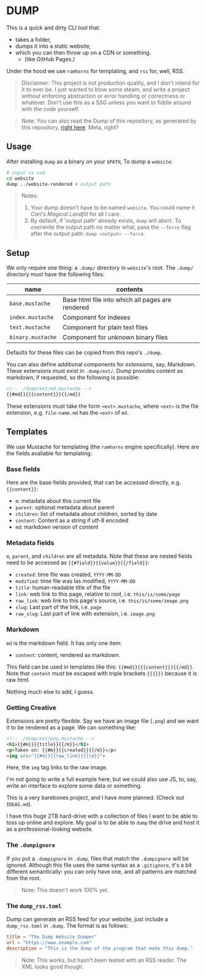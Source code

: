 # DUMP
This is a quick and dirty CLI tool that:

- takes a folder,
- dumps it into a static website,
- which you can then throw up on a CDN or something.
    - (like GitHub Pages.)

Under the hood we use `ramhorns` for templating, and `rss` for, well, RSS.

> Disclaimer: This project is not production quality, and I don't intend for it to ever be. I just wanted to blow some steam, and write a project without enforcing abstraction or error handling or correctness or whatever. Don't use this as a SSG unless you want to fiddle around with the code yourself.

> Note: You can also read the Dump of this repository, as generated by this repository, [right here](https://slightknack.github.io/dump). Meta, right?

## Usage
After installing `dump` as a binary on your `$PATH`, To dump a `website`:

```bash
# input is cwd
cd website
dump ../website-rendered # output path
```

> Notes:
> 1. Your dump doesn't have to be named `website`. You could name it *Carl's Magical Landfill* for all I care.
> 2. By default, if 'output path' already exists, `dump` will abort. To overwrite the output path no matter what, pass the `--force` flag after the output path: `dump <output> --force`.

## Setup
We only require one thing: a `.dump/` directory in `website`'s root.
The `.dump/` directory *must* have the following files:

| name | contents |
| --- | --- |
| `base.mustache` | Base html file into which all pages are rendered |
| `index.mustache` | Component for indexes |
| `text.mustache` | Component for plain text files |
| `binary.mustache` | Component for unknown binary files |

Defaults for these files can be copied from this repo's `./dump`.

You can also define additional components for *extensions*, say, Markdown.
These extensions must exist in `.dump/ext/`.
Dump provides content as markdown, if requested, so the following is possible:

```html
<!-- ./dump/ext/md.mustache -->
{{#md}}{{{content}}}{{/md}}
```

These extensions must take the form `<ext>.mustache`, where `<ext>` is the file extension, e.g. `file-name.md` has the `<ext>` of `md`.

## Templates
We use Mustache for templating (the `ramhorns` engine specifically). Here are the fields avaliable for templating:

### Base fields
Here are the base fields provided, that can be accessed directly, e.g. `{{content}}`:

- `m`: metadata about this current file
- `parent`: optional metadata about parent
- `children`: list of metadata about children, sorted by date
- `content`: Content as a string if utf-8 encoded
- `md`: markdown version of content

### Metadata fields
`m`, `parent`, and `children` are all metadata. Note that these are nested fields need to be accessed as `{{#field}}{{value}}{{/field}}`:

- `created`: time file was created, `YYYY-MM-DD`
- `modified`: time file was las modified, `YYYY-MM-DD`
- `title`: human-readable title of the file
- `link`: web link to this page, relative to root, i.e. `this/is/some/page`
- `raw_link`: web link to this page's source, i.e. `this/is/some/image.png`
- `slug`: Last part of the link, i.e. `page`
- `raw_slug`: Last part of link with extension, i.e. `image.png`

### Markdown
`md` is the markdown field. It has only one item:

- `content`: content, rendered as markdown.

This field can be used in templates like this: `{{#md}}{{{content}}}{{/md}}`. Note that `content` *must* be escaped with triple brackets `{{{}}}` because it is raw html.

Nothing much else to add, I guess.

### Getting Creative
Extensions are pretty flexible. Say we have an image file (`.png`) and we want it to be rendered as a page. We can something like:

```html
<!-- ./dump/ext/png.mustache -->
<h1>{{#m}}{{title}}{{/m}}</h1>
<p>Taken on: {{#m}}{{created}}{{/m}}</p>
<img src="{{#m}}{{raw_link}}{{\m}}">
```

Here, the `img` tag links to the raw image.

I'm not going to write a full example here, but we could also use JS, to, say, write an interface to explore some data or something.

This is a very barebones project, and I have more planned. (Check out `IDEAS.md`).

I have this huge 2TB hard-drive with a collection of files I want to be able to toss up online and explore. My goal is to be able to `dump` the drive and host it as a professional-looking website.

### The `.dumpignore`
If you put a `.dumpignore` in `.dump`, files that match the `.dumpignore` will be ignored. Although this file uses the same syntax as a `.gitignore`, it's a bit different semantically: you can only have one, and all patterns are matched from the root.

> Note: This doesn't work 100% yet.

### The `dump_rss.toml`
Dump can generate an RSS feed for your website, just include a `dump_rss.toml` in `.dump`. The format is as follows:

```toml
title = "The Dump Website Dumper"
url = "https://www.example.com"
description = "This is the dump of the program that made this dump."
```

> Note: This works, but hasn't been tested with an RSS reader. The XML looks good though.
